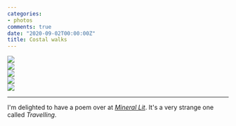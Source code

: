 ```yaml
---
categories:
- photos
comments: true
date: "2020-09-02T00:00:00Z"
title: Costal walks
---
```


<img src="/assets/images/articles/cornwall2.jpg" class="responsive"><br>
<img src="/assets/images/articles/cornwall3.jpg" class="responsive"><br>
<img src="/assets/images/articles/cornwall4.jpg" class="responsive"><br>
<img src="/assets/images/articles/cornwall5.jpg" class="responsive"><br>
<img src="/assets/images/articles/cornwall1.jpg" class="responsive"><br>
<hr/>

I'm delighted to have a poem over at [*Mineral Lit*](https://www.minerallitmag.com/travelling.html#/). It's a very strange one called *Travelling*.
